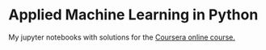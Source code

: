 # Applied Machine Learning in Python

My jupyter notebooks with solutions for the [Coursera online course.](https://www.coursera.org/learn/python-machine-learning)
